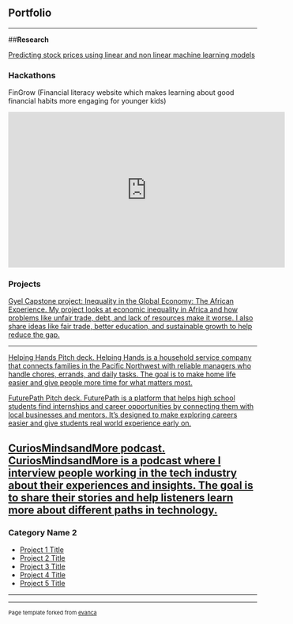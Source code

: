 ## Portfolio

---
##**Research**

[Predicting stock prices using linear and non linear machine learning models](https://docs.google.com/document/d/1TGkEDdR38WnE1umPsYOE86UNF2V1UFHXDQk76fmFedE/edit?usp=sharing)


### Hackathons

FinGrow (Financial literacy website which makes learning about good financial habits more engaging for younger kids)
<iframe width="560" height="315" src="https://www.youtube.com/embed/s5H22FNmxzI?si=OjcAhCmtRfJpj7qH" title="YouTube video player" frameborder="0" allow="accelerometer; autoplay; clipboard-write; encrypted-media; gyroscope; picture-in-picture; web-share" referrerpolicy="strict-origin-when-cross-origin" allowfullscreen></iframe>

### Projects
[Gyel Capstone project: Inequality in the Global Economy: The African Experience. My project looks at economic inequality in Africa and how problems like unfair trade, debt, and lack of resources make it worse. I also share ideas like fair trade, better education, and sustainable growth to help reduce the gap.]([/pdf/sample_presentation.pdf](https://lwsd-my.sharepoint.com/:p:/g/personal/1054079_lwsd_org/EVrRB_yI1R1Hmbd_eM8Lx00BGXb4HBHryo2gcn46DlLM5g?e=2mvm4y))


---
[Helping Hands Pitch deck. Helping Hands is a household service company that connects families in the Pacific Northwest with reliable managers who handle chores, errands, and daily tasks. The goal is to make home life easier and give people more time for what matters most.](https://lwsd-my.sharepoint.com/:p:/g/personal/1054079_lwsd_org/EUB2zrKLMFVHpeqtyvnMyPUBBxLBJu1SrsNG46E8mCgRjQ?e=QTDDu4)

[FuturePath Pitch deck. FuturePath is a platform that helps high school students find internships and career opportunities by connecting them with local businesses and mentors. It’s designed to make exploring careers easier and give students real world experience early on.](https://www.canva.com/design/DAGlbgrc0uQ/-20HvHyP4zD6MhNG64cpDg/edit?utm_content=DAGlbgrc0uQ&utm_campaign=designshare&utm_medium=link2&utm_source=sharebutton)

[CuriosMindsandMore podcast. CuriosMindsandMore is a podcast where I interview people working in the tech industry about their experiences and insights. The goal is to share their stories and help listeners learn more about different paths in technology.](https://www.youtube.com/channel/UCEOP-2IPCDmCNWwwoc06nHA)
---

### Category Name 2

- [Project 1 Title](http://example.com/)
- [Project 2 Title](http://example.com/)
- [Project 3 Title](http://example.com/)
- [Project 4 Title](http://example.com/)
- [Project 5 Title](http://example.com/)

---




---
<p style="font-size:11px">Page template forked from <a href="https://github.com/evanca/quick-portfolio">evanca</a></p>
<!-- Remove above link if you don't want to attibute -->

